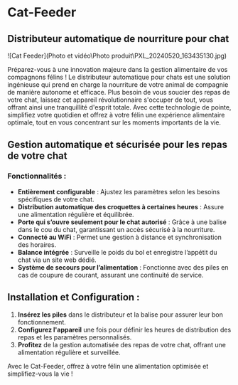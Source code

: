 # Cat-Feeder

## Distributeur automatique de nourriture pour chat

![Cat Feeder](Photo et vidéo\Photo produit\PXL_20240520_163435130.jpg)


Préparez-vous à une innovation majeure dans la gestion alimentaire de vos compagnons félins ! Le distributeur automatique pour chats est une solution ingénieuse qui prend en charge la nourriture de votre animal de compagnie de manière autonome et efficace. Plus besoin de vous soucier des repas de votre chat, laissez cet appareil révolutionnaire s'occuper de tout, vous offrant ainsi une tranquillité d'esprit totale. Avec cette technologie de pointe, simplifiez votre quotidien et offrez à votre félin une expérience alimentaire optimale, tout en vous concentrant sur les moments importants de la vie.

## Gestion automatique et sécurisée pour les repas de votre chat

### Fonctionnalités :
- **Entièrement configurable** : Ajustez les paramètres selon les besoins spécifiques de votre chat.
- **Distribution automatique des croquettes à certaines heures** : Assure une alimentation régulière et équilibrée.
- **Porte qui s’ouvre seulement pour le chat autorisé** : Grâce à une balise dans le cou du chat, garantissant un accès sécurisé à la nourriture.
- **Connecté au WiFi** : Permet une gestion à distance et synchronisation des horaires.
- **Balance intégrée** : Surveille le poids du bol et enregistre l’appétit du chat via un site web dédié.
- **Système de secours pour l’alimentation** : Fonctionne avec des piles en cas de coupure de courant, assurant une continuité de service.

## Installation et Configuration :
1. **Insérez les piles** dans le distributeur et la balise pour assurer leur bon fonctionnement.
2. **Configurez l'appareil** une fois pour définir les heures de distribution des repas et les paramètres personnalisés.
3. **Profitez** de la gestion automatisée des repas de votre chat, offrant une alimentation régulière et surveillée.

Avec le Cat-Feeder, offrez à votre félin une alimentation optimisée et simplifiez-vous la vie !
